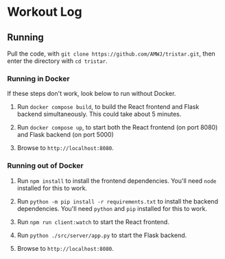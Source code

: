 # Workout Log

## Running

Pull the code, with `git clone https://github.com/AMWJ/tristar.git`, then enter the directory with `cd tristar`.


### Running in Docker

If these steps don't work, look below to run without Docker.

1. Run `docker compose build`, to build the React frontend and Flask backend simultaneously. This could take about 5 minutes.

2. Run `docker compose up`, to start both the React frontend (on port 8080) and Flask backend (on port 5000)

3. Browse to `http://localhost:8080`.

### Running out of Docker

1. Run `npm install` to install the frontend dependencies. You'll need `node` installed for this to work.

2. Run `python -m pip install -r requirements.txt` to install the backend dependencies. You'll need `python` and `pip` installed for this to work.

3. Run `npm run client:watch` to start the React frontend.

4. Run `python ./src/server/app.py` to start the Flask backend.

5. Browse to `http://localhost:8080`.